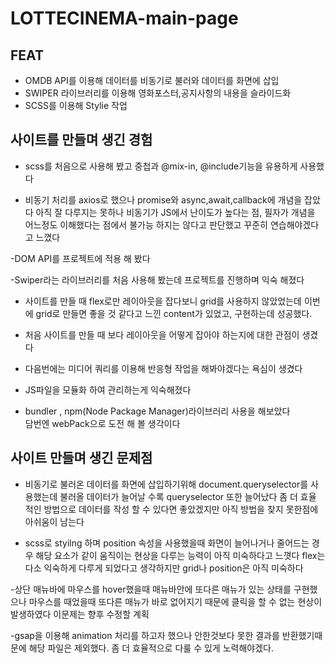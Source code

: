 # LOTTECINEMA-main-page

## FEAT 
- OMDB API를 이용해 데이터를 비동기로 불러와 데이터를 화면에 삽입
- SWIPER 라이브러리를 이용해 영화포스터,공지사항의 내용을 슬라이드화 
- SCSS를 이용해 Stylie 작업 


## 사이트를 만들며 생긴 경험 
- scss를 처음으로 사용해 봤고 중첩과 @mix-in, @include기능을 유용하게 사용했다

- 비동기 처리를 axios로 했으나 promise와 async,await,callback에 개념을 잡았다
아직 잘 다루지는 못하나 비동기가 JS에서 난이도가 높다는 점, 필자가 개념을 어느정도 이해했다는 점에서 불가능 하지는 않다고 판단했고 꾸준히 연습해야겠다고 느꼈다  

-DOM API를 프로젝트에 적용 해 봤다

-Swiper라는 라이브러리를 처음 사용해 봤는데 프로젝트를 진행하며 익숙 해졌다

- 사이트를 만들 때 flex로만 레이아웃을 잡다보니 grid를 사용하지 않았었는데
이번에 grid로 만들면 좋을 것 같다고 느낀 content가 있었고, 구현하는데 성공했다.

- 처음 사이트를 만들 때 보다 레이아웃을 어떻게 잡아야 하는지에 대한 관점이 생겼다

- 다음번에는 미디어 쿼리를 이용해 반응형 작업을 해봐야겠다는 욕심이 생겼다 

- JS파일을 모듈화 하여 관리하는게 익숙해졌다 

- bundler , npm(Node Package Manager)라이브러리 사용을 해보았다  
담번엔 webPack으로 도전 해 볼 생각이다


## 사이트 만들며 생긴 문제점
- 비동기로 불러온 데이터를 화면에 삽입하기위해 document.queryselector를 사용했는데 
불러올 데이터가 늘어날 수록 queryselector 또한 늘어났다 좀 더 효율 적인 방법으로 데이터를 작성 할 수 있다면 좋았겠지만 아직 방법을 찾지 못한점에 아쉬움이 남는다 

- scss로 styilng 하며 position 속성을 사용했을때 화면이 늘어나거나 줄어드는 경우 해당 요소가 같이 움직이는 현상을 다루는 능력이 아직 미숙하다고 느꼇다 flex는 다소 익숙하게 다루게 되었다고 생각하지만 grid나 position은 아직 미숙하다 

-상단 매뉴바에 마우스를 hover했을때 매뉴바안에 또다른 매뉴가 있는 상태를 구현했으나 마우스를 때었을때 또다른 매뉴가 바로 없어지기 때문에 클릭을 할 수 없는 현상이 발생하였다 이문제는 향후 수정할 계획

-gsap을 이용해 animation 처리를 하고자 했으나 안한것보다 못한 결과를 반환했기때문에 해당 파일은 제외했다. 좀 더 효율적으로 다룰 수 있게 노력해야겠다.